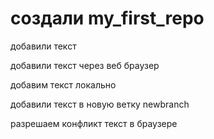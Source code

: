 ﻿# создали my_first_repo

добавили текст

добавили текст через веб браузер

добавим текст локально

добавили текст в новую ветку newbranch

разрешаем конфликт текст в браузере

